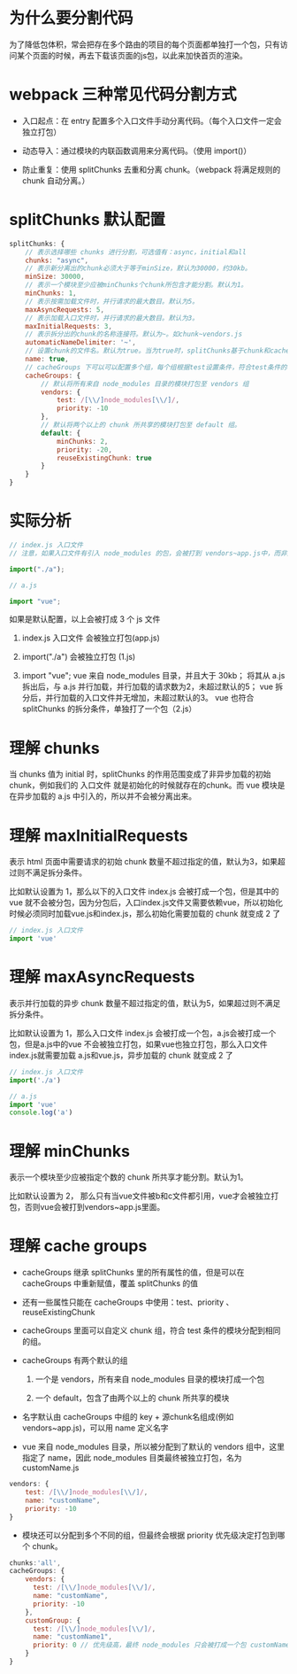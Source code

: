 # 为什么要分割代码

为了降低包体积，常会把存在多个路由的项目的每个页面都单独打一个包，只有访问某个页面的时候，再去下载该页面的js包，以此来加快首页的渲染。


# webpack 三种常见代码分割方式

- 入口起点：在 entry 配置多个入口文件手动分离代码。（每个入口文件一定会独立打包）

- 动态导入：通过模块的内联函数调用来分离代码。（使用 import()）

- 防止重复：使用 splitChunks 去重和分离 chunk。（webpack 将满足规则的 chunk 自动分离。）



# splitChunks 默认配置

```js
splitChunks: {
    // 表示选择哪些 chunks 进行分割，可选值有：async，initial和all
    chunks: "async",
    // 表示新分离出的chunk必须大于等于minSize，默认为30000，约30kb。
    minSize: 30000,
    // 表示一个模块至少应被minChunks个chunk所包含才能分割。默认为1。
    minChunks: 1,
    // 表示按需加载文件时，并行请求的最大数目。默认为5。
    maxAsyncRequests: 5,
    // 表示加载入口文件时，并行请求的最大数目。默认为3。
    maxInitialRequests: 3,
    // 表示拆分出的chunk的名称连接符。默认为~。如chunk~vendors.js
    automaticNameDelimiter: '~',
    // 设置chunk的文件名。默认为true。当为true时，splitChunks基于chunk和cacheGroups的key自动命名。
    name: true,
    // cacheGroups 下可以可以配置多个组，每个组根据test设置条件，符合test条件的模块，就分配到该组。模块可以被多个组引用，但最终会根据 priority 来决定打包到哪个组中。
    cacheGroups: {
        // 默认将所有来自 node_modules 目录的模块打包至 vendors 组
        vendors: {
            test: /[\\/]node_modules[\\/]/,
            priority: -10
        },
        // 默认将两个以上的 chunk 所共享的模块打包至 default 组。
        default: {
            minChunks: 2,
            priority: -20,
            reuseExistingChunk: true
        }
    }
}
```

# 实际分析

```js
// index.js 入口文件
// 注意，如果入口文件有引入 node_modules 的包，会被打到 vendors~app.js中，而非入口文件引入 node_modules 的包，会独立命名打包。

import("./a");

```

```js
// a.js

import "vue";

```

如果是默认配置，以上会被打成 3 个 js 文件

1. index.js 入口文件 会被独立打包(app.js)

2. import("./a") 会被独立打包 (1.js)

3. import "vue"; vue 来自 node_modules 目录，并且大于 30kb；
   将其从 a.js 拆出后，与 a.js 并行加载，并行加载的请求数为2，未超过默认的5；
   vue 拆分后，并行加载的入口文件并无增加，未超过默认的3。
   vue 也符合 splitChunks 的拆分条件，单独打了一个包（2.js）




# 理解 chunks

当 chunks 值为 initial 时，splitChunks 的作用范围变成了非异步加载的初始 chunk，例如我们的 入口文件 就是初始化的时候就存在的chunk。而 vue 模块是在异步加载的 a.js 中引入的，所以并不会被分离出来。



# 理解 maxInitialRequests

表示 html 页面中需要请求的初始 chunk 数量不超过指定的值，默认为3，如果超过则不满足拆分条件。

比如默认设置为 1，那么以下的入口文件 index.js 会被打成一个包，但是其中的 vue 就不会被分包，因为分包后，入口index.js文件又需要依赖vue，所以初始化时候必须同时加载vue.js和index.js，那么初始化需要加载的 chunk 就变成 2 了

```js
// index.js 入口文件
import 'vue'
```


# 理解 maxAsyncRequests

表示并行加载的异步 chunk 数量不超过指定的值，默认为5，如果超过则不满足拆分条件。

比如默认设置为 1，那么入口文件 index.js 会被打成一个包，a.js会被打成一个包，但是a.js中的vue 不会被独立打包，如果vue也独立打包，那么入口文件index.js就需要加载 a.js和vue.js，异步加载的 chunk 就变成 2 了

```js
// index.js 入口文件
import('./a')
```

```js
// a.js
import 'vue'
console.log('a')
```


# 理解 minChunks

表示一个模块至少应被指定个数的 chunk 所共享才能分割。默认为1。

比如默认设置为 2， 那么只有当vue文件被b和c文件都引用，vue才会被独立打包，否则vue会被打到vendors~app.js里面。



# 理解 cache groups

- cacheGroups 继承 splitChunks 里的所有属性的值，但是可以在 cacheGroups 中重新赋值，覆盖 splitChunks 的值

- 还有一些属性只能在 cacheGroups 中使用：test、priority 、reuseExistingChunk

- cacheGroups 里面可以自定义 chunk 组，符合 test 条件的模块分配到相同的组。


- cacheGroups 有两个默认的组

    1. 一个是 vendors，所有来自 node_modules 目录的模块打成一个包

    2. 一个 default，包含了由两个以上的 chunk 所共享的模块


- 名字默认由 cacheGroups 中组的 key + 源chunk名组成(例如 vendors~app.js)，可以用 name 定义名字

- vue 来自 node_modules 目录，所以被分配到了默认的 vendors 组中，这里指定了 name，因此 node_modules 目类最终被独立打包，名为 customName.js
```js
vendors: {
    test: /[\\/]node_modules[\\/]/,
    name: "customName",
    priority: -10
}
```

- 模块还可以分配到多个不同的组，但最终会根据 priority 优先级决定打包到哪个 chunk。

```js
chunks:'all',
cacheGroups: {
    vendors: {
      test: /[\\/]node_modules[\\/]/,
      name: "customName",
      priority: -10
    },
    customGroup: {
      test: /[\\/]node_modules[\\/]/,
      name: "customName1",
      priority: 0 // 优先级高，最终 node_modules 只会被打成一个包 customName1.js
    }
}
```
